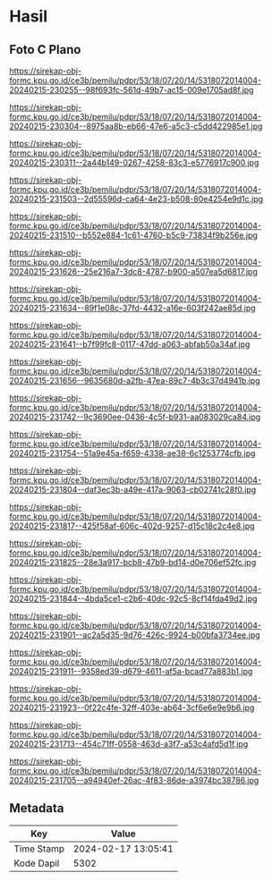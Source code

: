 # Hasil

## Foto C Plano

https://sirekap-obj-formc.kpu.go.id/ce3b/pemilu/pdpr/53/18/07/20/14/5318072014004-20240215-230255--98f693fc-561d-49b7-ac15-009e1705ad8f.jpg

https://sirekap-obj-formc.kpu.go.id/ce3b/pemilu/pdpr/53/18/07/20/14/5318072014004-20240215-230304--8975aa8b-eb66-47e6-a5c3-c5dd422985e1.jpg

https://sirekap-obj-formc.kpu.go.id/ce3b/pemilu/pdpr/53/18/07/20/14/5318072014004-20240215-230311--2a44b149-0267-4258-83c3-e5776917c900.jpg

https://sirekap-obj-formc.kpu.go.id/ce3b/pemilu/pdpr/53/18/07/20/14/5318072014004-20240215-231503--2d55596d-ca64-4e23-b508-80e4254e9d1c.jpg

https://sirekap-obj-formc.kpu.go.id/ce3b/pemilu/pdpr/53/18/07/20/14/5318072014004-20240215-231510--b552e884-1c61-4760-b5c9-73834f9b256e.jpg

https://sirekap-obj-formc.kpu.go.id/ce3b/pemilu/pdpr/53/18/07/20/14/5318072014004-20240215-231626--25e216a7-3dc8-4787-b900-a507ea5d6817.jpg

https://sirekap-obj-formc.kpu.go.id/ce3b/pemilu/pdpr/53/18/07/20/14/5318072014004-20240215-231634--89f1e08c-37fd-4432-a16e-603f242ae85d.jpg

https://sirekap-obj-formc.kpu.go.id/ce3b/pemilu/pdpr/53/18/07/20/14/5318072014004-20240215-231641--b7f99fc8-0117-47dd-a063-abfab50a34af.jpg

https://sirekap-obj-formc.kpu.go.id/ce3b/pemilu/pdpr/53/18/07/20/14/5318072014004-20240215-231656--9635680d-a2fb-47ea-89c7-4b3c37d4941b.jpg

https://sirekap-obj-formc.kpu.go.id/ce3b/pemilu/pdpr/53/18/07/20/14/5318072014004-20240215-231742--9c3690ee-0436-4c5f-b931-aa083029ca84.jpg

https://sirekap-obj-formc.kpu.go.id/ce3b/pemilu/pdpr/53/18/07/20/14/5318072014004-20240215-231754--51a9e45a-f659-4338-ae38-6c1253774cfb.jpg

https://sirekap-obj-formc.kpu.go.id/ce3b/pemilu/pdpr/53/18/07/20/14/5318072014004-20240215-231804--daf3ec3b-a49e-417a-9063-cb02741c28f0.jpg

https://sirekap-obj-formc.kpu.go.id/ce3b/pemilu/pdpr/53/18/07/20/14/5318072014004-20240215-231817--425f58af-606c-402d-9257-d15c18c2c4e8.jpg

https://sirekap-obj-formc.kpu.go.id/ce3b/pemilu/pdpr/53/18/07/20/14/5318072014004-20240215-231825--28e3a917-bcb8-47b9-bd14-d0e706ef52fc.jpg

https://sirekap-obj-formc.kpu.go.id/ce3b/pemilu/pdpr/53/18/07/20/14/5318072014004-20240215-231844--4bda5ce1-c2b6-40dc-92c5-8cf14fda49d2.jpg

https://sirekap-obj-formc.kpu.go.id/ce3b/pemilu/pdpr/53/18/07/20/14/5318072014004-20240215-231901--ac2a5d35-9d76-426c-9924-b00bfa3734ee.jpg

https://sirekap-obj-formc.kpu.go.id/ce3b/pemilu/pdpr/53/18/07/20/14/5318072014004-20240215-231911--9358ed39-d679-4611-af5a-bcad77a883b1.jpg

https://sirekap-obj-formc.kpu.go.id/ce3b/pemilu/pdpr/53/18/07/20/14/5318072014004-20240215-231923--0f22c4fe-32ff-403e-ab64-3cf6e6e9e9b6.jpg

https://sirekap-obj-formc.kpu.go.id/ce3b/pemilu/pdpr/53/18/07/20/14/5318072014004-20240215-231713--454c71ff-0558-463d-a3f7-a53c4afd5d1f.jpg

https://sirekap-obj-formc.kpu.go.id/ce3b/pemilu/pdpr/53/18/07/20/14/5318072014004-20240215-231705--a94940ef-26ac-4f83-86de-a3974bc38786.jpg


## Metadata

| Key        | Value               |
| ---------- | ------------------- |
| Time Stamp | 2024-02-17 13:05:41 |
| Kode Dapil | 5302                |




